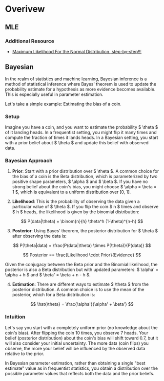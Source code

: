 # Overivew
## MLE
### Additional Resource
- [Maximum Likelihood For the Normal Distribution, step-by-step!!!](https://www.youtube.com/watch?v=Dn6b9fCIUpM)

## Bayesian
In the realm of statistics and machine learning, Bayesian inference is a method of statistical inference where Bayes' theorem is used to update the probability estimate for a hypothesis as more evidence becomes available. This is especially useful in parameter estimation.

Let's take a simple example: Estimating the bias of a coin.

### Setup

Imagine you have a coin, and you want to estimate the probability $ \theta $ of it landing heads. In a frequentist setting, you might flip it many times and compute the fraction of times it lands heads. In a Bayesian setting, you start with a prior belief about $ \theta $ and update this belief with observed data.

### Bayesian Approach

1. **Prior**: Start with a prior distribution over $ \theta $. A common choice for the bias of a coin is the Beta distribution, which is parameterized by two positive shape parameters, $ \alpha $ and $ \beta $. If you have no strong belief about the coin's bias, you might choose $ \alpha = \beta = 1 $, which is equivalent to a uniform distribution over [0, 1].

2. **Likelihood**: This is the probability of observing the data given a particular value of $ \theta $. If you flip the coin $ n $ times and observe $ h $ heads, the likelihood is given by the binomial distribution:

$$ P(data|\theta) = \binom{n}{h} \theta^h (1-\theta)^{n-h} $$

3. **Posterior**: Using Bayes' theorem, the posterior distribution for $ \theta $ after observing the data is:

$$ P(\theta|data) = \frac{P(data|\theta) \times P(\theta)}{P(data)} $$

$$
Posterior == \frac{Likelihood \cdot Prior}{Evidence}
$$

Given the conjugacy between the Beta prior and the Binomial likelihood, the posterior is also a Beta distribution but with updated parameters: $ \alpha' = \alpha + h $ and $ \beta' = \beta + n - h $.

4. **Estimation**: There are different ways to estimate $ \theta $ from the posterior distribution. A common choice is to use the mean of the posterior, which for a Beta distribution is:

$$ \hat{\theta} = \frac{\alpha'}{\alpha' + \beta'} $$

### Intuition

Let's say you start with a completely uniform prior (no knowledge about the coin's bias). After flipping the coin 10 times, you observe 7 heads. Your belief (posterior distribution) about the coin's bias will shift toward 0.7, but it will also consider your initial uncertainty. The more data (coin flips) you observe, the more your belief will be influenced by the observed data relative to the prior.

In Bayesian parameter estimation, rather than obtaining a single "best estimate" value as in frequentist statistics, you obtain a distribution over the possible parameter values that reflects both the data and the prior beliefs.